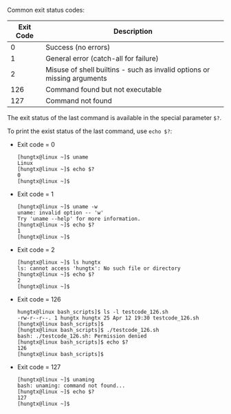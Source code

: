 Common exit status codes:

| Exit Code   | Description                                                             |
| ----------- | ----------------------------------------------------------------------- |
| 0           | Success (no errors)                                                     |
| 1           | General error (catch-all for failure)                                   |
| 2           | Misuse of shell builtins - such as invalid options or missing arguments |
| 126         | Command found but not executable                                        |
| 127         | Command not found                                                       |

The exit status of the last command is available in the special parameter `$?`.

To print the exist status of the last command, use `echo $?`:

- Exit code = 0
  ```
  [hungtx@linux ~]$ uname
  Linux
  [hungtx@linux ~]$ echo $?
  0
  [hungtx@linux ~]$
  ```
- Exit code = 1
  ```
  [hungtx@linux ~]$ uname -w
  uname: invalid option -- 'w'
  Try 'uname --help' for more information.
  [hungtx@linux ~]$ echo $?
  1
  [hungtx@linux ~]$
  ```
- Exit code = 2
  ```
  [hungtx@linux ~]$ ls hungtx
  ls: cannot access 'hungtx': No such file or directory
  [hungtx@linux ~]$ echo $?
  2
  [hungtx@linux ~]$
  ```
- Exit code = 126
  ```
  hungtx@linux bash_scripts]$ ls -l testcode_126.sh 
  -rw-r--r--. 1 hungtx hungtx 25 Apr 12 19:30 testcode_126.sh
  [hungtx@linux bash_scripts]$ 
  [hungtx@linux bash_scripts]$ ./testcode_126.sh
  bash: ./testcode_126.sh: Permission denied
  [hungtx@linux bash_scripts]$ echo $?
  126
  [hungtx@linux bash_scripts]$
  ```

- Exit code = 127
  ```
  [hungtx@linux ~]$ unaming
  bash: unaming: command not found...
  [hungtx@linux ~]$ echo $?
  127
  [hungtx@linux ~]$
  ```

